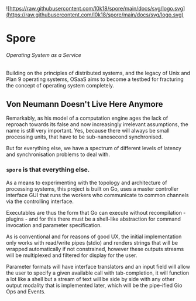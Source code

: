 ![https://raw.githubusercontent.com/l0k18/spore/main/docs/svg/logo.svg](https://raw.githubusercontent.com/l0k18/spore/main/docs/svg/logo.svg)

# Spore

###### Operating System as a Service

Building on the principles of distributed systems, and the legacy of Unix and Plan 9 operating systems, OSaaS aims to become a testbed for fracturing the concept of operating system completely.

## Von Neumann Doesn't Live Here Anymore

Remarkably, as his model of a computation engine ages the lack of reproach towards its false and now increasingly irrelevant assumptions, the name is still very important. Yes, because there will always be small processing units, that have to be sub-nanosecond synchronised.

But for everything else, we have a spectrum of different levels of latency and synchronisation problems to deal with.

### `spore` is that everything else.

As a means to experimenting with the topology and architecture of processing systems, this project is built on Go, uses a master controller interface GUI that runs the workers who communicate to common channels via the controlling interface.

Executables are thus the form that Go can execute without recompilation - plugins - and for this there must be a shell-like abstraction for command invocation and parameter specification.

As is conventional and for reasons of good UX, the initial implementation only works with read/write pipes (stdio) and renders strings that will be wrapped automatically if not constrained, however these outputs streams will be multiplexed and filtered for display for the user.

Parameter formats will have interface translators and an input field will allow the user to specify a given available call with tab-completion, it will function a lot like a shell but a stream of text will be side by side with any other output modality that is implemented later, which will be the pipe-ified Gio Ops and Events.
